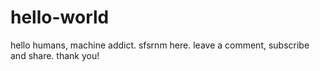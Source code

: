 # hello-world

hello humans, machine addict. 
sfsrnm here. 
leave a comment, subscribe and share. thank you!
